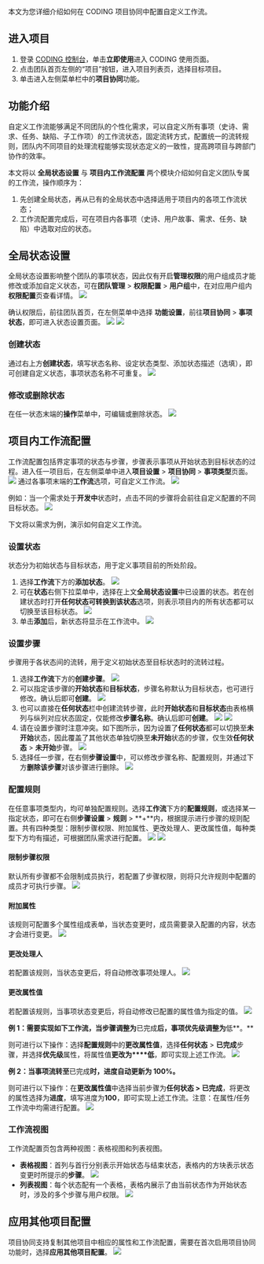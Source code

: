 本文为您详细介绍如何在 CODING 项目协同中配置自定义工作流。

## 进入项目
1. 登录 [CODING 控制台](https://console.cloud.tencent.com/coding)，单击**立即使用**进入 CODING 使用页面。
2. 点击团队首页左侧的“项目”按钮，进入项目列表页，选择目标项目。
3. 单击进入左侧菜单栏中的**项目协同**功能。

## 功能介绍[](#intro)

自定义工作流能够满足不同团队的个性化需求，可以自定义所有事项（史诗、需求、任务、缺陷、子工作项）的工作流状态，固定流转方式，配置统一的流转规则，团队内不同项目的处理流程能够实现状态定义的一致性，提高跨项目与跨部门协作的效率。

本文将以 ****全局状态设置**** 与 ****项目内工作流配置**** 两个模块介绍如何自定义团队专属的工作流，操作顺序为：

1.  先创建全局状态，再从已有的全局状态中选择适用于项目内的各项工作流状态；
2.  工作流配置完成后，可在项目内各事项（史诗、用户故事、需求、任务、缺陷）中选取对应的状态。

## 全局状态设置[](#global)

全局状态设置影响整个团队的事项状态，因此仅有开启**管理权限**的用户组成员才能修改或添加自定义状态，可在**团队管理** > **权限配置** > **用户组**中，在对应用户组内**权限配置**页查看详情。
![](https://main.qcloudimg.com/raw/f9ba5d4b573b5794841ea17829560017.png)

确认权限后，前往团队首页，在左侧菜单中选择 **功能设置**，前往**项目协同** > **事项状态**，即可进入状态设置页面。
![](https://main.qcloudimg.com/raw/4b861d7b40b21908a41bbdf438cbdf4f.png)
![](https://main.qcloudimg.com/raw/108b7c40031bed7119896a90d99f8ecf.png)

### 创建状态[](#create)

通过右上方**创建状态**，填写状态名称、设定状态类型、添加状态描述（选填），即可创建自定义状态，事项状态名称不可重复。
![](https://main.qcloudimg.com/raw/eeb90c9947d72c65c36cfe0b7a8d4bc8.png)

### 修改或删除状态[](#edit)

在任一状态末端的**操作**菜单中，可编辑或删除状态。
![](https://main.qcloudimg.com/raw/c301818f05e63704fde00d1b3321bae2.png)

## 项目内工作流配置[](#project)

工作流配置包括界定事项的状态与步骤，步骤表示事项从开始状态到目标状态的过程。进入任一项目后，在左侧菜单中进入**项目设置** > **项目协同** > **事项类型**页面。
![](https://main.qcloudimg.com/raw/43b3c95c3eb8c50af3df48921f305a50.png)
通过各事项末端的**工作流**选项，可自定义工作流。
![](https://main.qcloudimg.com/raw/9ddfad3b480bde69e1101b8089549572.png)

例如：当一个需求处于**开发中**状态时，点击不同的步骤将会前往自定义配置的不同目标状态。
![](https://main.qcloudimg.com/raw/3c7cce079d01f6c8f1a2abc2ff43ad93.png)

下文将以需求为例，演示如何自定义工作流。

### 设置状态[](#status)

状态分为初始状态与目标状态，用于定义事项目前的所处阶段。

1.  选择**工作流**下方的**添加状态**。
![](https://main.qcloudimg.com/raw/a482ef7fce062e5c8b347f62986090b2.png)
2.  可在**状态**右侧下拉菜单中，选择在上文**全局状态设置**中已设置的状态。若在创建状态时打开**任何状态可转换到该状态**选项，则表示项目内的所有状态都可以切换至该目标状态。
![](https://main.qcloudimg.com/raw/8c150ca600291116f5b22daed6f94ad2.png)
3.  单击**添加**后，新状态将显示在工作流中。
![](https://main.qcloudimg.com/raw/f36ecb710187ea310e97f27fa1dc7c85.png)

### 设置步骤[](#process)

步骤用于各状态间的流转，用于定义初始状态至目标状态时的流转过程。

1.  选择**工作流**下方的**创建步骤**。
![](https://main.qcloudimg.com/raw/809abf5d60692fe170fdd7426e96acdb.png)
2.  可以指定该步骤的**开始状态**和**目标状态**，步骤名称默认为目标状态，也可进行修改。确认后即可**创建**。
![](https://main.qcloudimg.com/raw/1c5048ff760cc8287e7956dfdae01307.png)
3.  也可以直接在**任何状态**栏中创建流转步骤，此时**开始状态**和**目标状态**由表格横列与纵列对应状态固定，仅能修改**步骤名称**。确认后即可**创建**。
![](https://main.qcloudimg.com/raw/9849c662fa78d21f4ea561fb57403284.png)
![](https://main.qcloudimg.com/raw/0d8b780cdff36ac65ba6d73da57d05fc.png)
4.  请在设置步骤时注意冲突。如下图所示，因为设置了**任何状态**都可以切换至**未开始**状态，因此覆盖了其他状态单独切换至**未开始**状态的步骤，仅生效**任何状态** > **未开始**步骤。
![](https://main.qcloudimg.com/raw/c83b06f07c507ea3898f2fff01828c06.png)
5.  选择任一步骤，在右侧**步骤设置**中，可以修改步骤名称、配置规则，并通过下方**删除该步骤**对该步骤进行删除。
![](https://main.qcloudimg.com/raw/90d9eddd2c40ff4a4efe128fe02fdbf8.png)

### 配置规则[](#rules)

在任意事项类型内，均可单独配置规则。选择**工作流**下方的**配置规则**，或选择某一指定状态，即可在右侧**步骤设置** > **规则** > **+**内，根据提示进行步骤的规则配置。共有四种类型：限制步骤权限、附加属性、更改处理人、更改属性值，每种类型下方均有描述，可根据团队需求进行配置。
![](https://main.qcloudimg.com/raw/f22b90cc09ce0d5fc64fa57287d24c2d.png)
![](https://main.qcloudimg.com/raw/cecd06b25410fd4e901f230b8fd8f496.png)

#### 限制步骤权限[](#permission)

默认所有步骤都不会限制成员执行，若配置了步骤权限，则将只允许规则中配置的成员才可执行步骤。
![](https://main.qcloudimg.com/raw/96edac4c3831a3eccaaacd6ba73fb158.png)

#### 附加属性[](#additional-property)

该规则可配置多个属性组成表单，当状态变更时，成员需要录入配置的内容，状态才会进行变更。
![](https://main.qcloudimg.com/raw/e7a9db06316de59f8af63077cbdb02fb.png)

#### 更改处理人[](#processor)

若配置该规则，当状态变更后，将自动修改事项处理人。
![](https://main.qcloudimg.com/raw/802ef243e3b91a9713b326433deef23f.png)

#### 更改属性值[](#property-value)

若配置该规则，当事项状态变更后，将自动修改已配置的属性值为指定的值。
![](https://main.qcloudimg.com/raw/ceeb50b275c3b4425a7451ac7b8c2ee0.png)

**例 1：需要实现如下工作流，当步骤调整为**已完成**后，事项优先级调整为**低**。**

则可进行以下操作：选择**配置规则**中的**更改属性值**，选择**任何状态** > **已完成**步骤，并选择**优先级**属性，将属性值**更改为****低**，即可实现上述工作流。
![](https://main.qcloudimg.com/raw/c58eec359ac1f923db16916a4ee3f616.png)

**例 2：当事项流转至**已完成**时，进度自动更新为 100%。**

则可进行以下操作：在**更改属性值**中选择当前步骤为**任何状态 > 已完成**，将更改的属性选择为**进度**，填写进度为**100**，即可实现上述工作流。注意：在属性/任务工作流中均需进行配置。
![](https://main.qcloudimg.com/raw/2f2b285c93c5c6d3437ec92337ed4eea.png)

### 工作流视图[](#view)

工作流配置页包含两种视图：表格视图和列表视图。

-   **表格视图**：首列与首行分别表示开始状态与结束状态，表格内的方块表示状态变更时所提示的**步骤**。
![](https://main.qcloudimg.com/raw/7598f57acf68196c60c622a96235556f.png)
-   **列表视图**：每个状态配有一个表格，表格内展示了由当前状态作为开始状态时，涉及的多个步骤与用户权限。
![](https://main.qcloudimg.com/raw/bf9149876af1ed04fe026c413dd0f879.png)

## 应用其他项目配置[](#applicate)

项目协同支持复制其他项目中相应的属性和工作流配置，需要在首次启用项目协同功能时，选择**应用其他项目配置**。
![](https://main.qcloudimg.com/raw/ff52c93754db464f59a2cadf29853f60.png)
